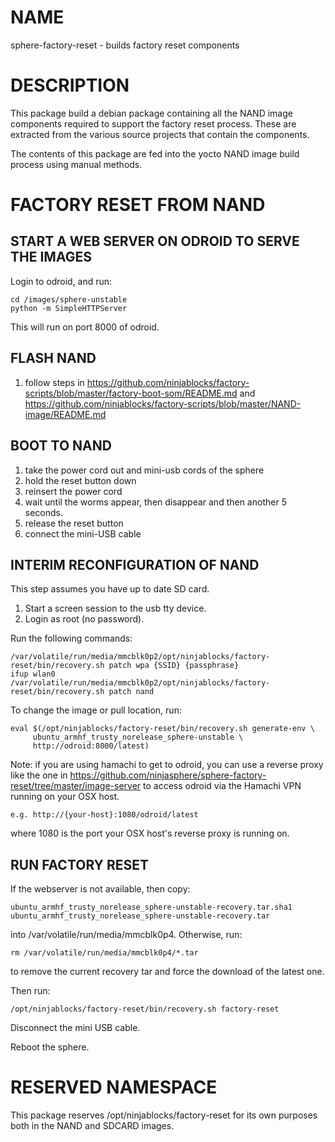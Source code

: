 NAME
=====
sphere-factory-reset - builds factory reset components

DESCRIPTION
===========
This package build a debian package containing all the NAND image components required to support the factory reset process. These are
extracted from the various source projects that contain the components.

The contents of this package are fed into the yocto NAND image build process using manual methods.

FACTORY RESET FROM NAND
=======================

START A WEB SERVER ON ODROID TO SERVE THE IMAGES
-------------------------------------------------
Login to odroid, and run:

    cd /images/sphere-unstable
    python -m SimpleHTTPServer

This will run on port 8000 of odroid.

FLASH NAND
----------
1. follow steps in https://github.com/ninjablocks/factory-scripts/blob/master/factory-boot-som/README.md and
https://github.com/ninjablocks/factory-scripts/blob/master/NAND-image/README.md

BOOT TO NAND
------------
1. take the power cord out and mini-usb cords of the sphere
2. hold the reset button down
3. reinsert the power cord
4. wait until the worms appear, then disappear and then another 5 seconds.
5. release the reset button
6. connect the mini-USB cable

INTERIM RECONFIGURATION OF NAND
-------------------------------
This step assumes you have up to date SD card.

1. Start a screen session to the usb tty device.
1. Login as root (no password).

Run the following commands:

	/var/volatile/run/media/mmcblk0p2/opt/ninjablocks/factory-reset/bin/recovery.sh patch wpa {SSID} {passphrase}
	ifup wlan0
    /var/volatile/run/media/mmcblk0p2/opt/ninjablocks/factory-reset/bin/recovery.sh patch nand

To change the image or pull location, run:

	eval $(/opt/ninjablocks/factory-reset/bin/recovery.sh generate-env \
		 ubuntu_armhf_trusty_norelease_sphere-unstable \
		 http://odroid:8000/latest)

Note: if you are using hamachi to get to odroid, you can use a reverse proxy like the one in https://github.com/ninjasphere/sphere-factory-reset/tree/master/image-server to access odroid via the Hamachi VPN running on your OSX host.

	e.g. http://{your-host}:1080/odroid/latest

where 1080 is the port your OSX host's reverse proxy is running on.

RUN FACTORY RESET
-----------------
If the webserver is not available, then copy:

    ubuntu_armhf_trusty_norelease_sphere-unstable-recovery.tar.sha1
    ubuntu_armhf_trusty_norelease_sphere-unstable-recovery.tar

into /var/volatile/run/media/mmcblk0p4. Otherwise, run:

    rm /var/volatile/run/media/mmcblk0p4/*.tar

to remove the current recovery tar and force the download of the latest one.

Then run:

    /opt/ninjablocks/factory-reset/bin/recovery.sh factory-reset

Disconnect the mini USB cable.

Reboot the sphere.

RESERVED NAMESPACE
==================
This package reserves /opt/ninjablocks/factory-reset for its own purposes both in the NAND and SDCARD images.
